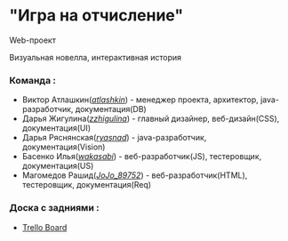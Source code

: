 # "Игра на отчисление"
Web-проект

Визуальная новелла, интерактивная история

### Команда :
* Виктор Атлашкин(*[atlashkin](https://github.com/Atlashkin)*) - менеджер проекта, архитектор, java-разработчик, документация(DB)
* Дарья Жигулина(*[zzhigulina](https://github.com/zzhigulina)*) - главный дизайнер, веб-дизайн(CSS), документация(UI)
* Дарья Ряснянская(*[ryasnad](https://github.com/ryasnad)*) - java-разработчик, документация(Vision)
* Басенко Илья(*[wakasabi](https://github.com/basenko-i-a)*) - веб-разработчик(JS), тестеровщик, документация(US)
* Магомедов Рашид(*[JoJo_89752](https://github.com/FiddleStoneComputerMagics)*) - веб-разработчик(HTML), тестеровщик, документация(Req)


### Доска с задниями :
  * [Trello Board](https://trello.com/b/7PM6GuMl/web-project)
